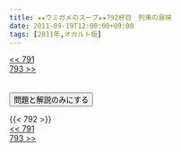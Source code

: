 ```yaml
---
title: ★★ウミガメのスープ★★792杯目　列車の扉味
date: 2011-09-19T12:00:00+09:00
tags: [2011年,オカルト板]
---
```

<div class="th_left"><a href="../791"><< 791</a></div>
<div class="th_right"><a href="../793">793 >></a></div>
<br><br>
<script src="../../js/cupsoup.js"></script>
<form>
<input type="button" value="問題と解説のみにする" onClick="toggleCupsoup()">
</form>
{{< 792 >}}
<div class="th_left"><a href="../791"><< 791</a></div>
<div class="th_right"><a href="../793">793 >></a></div>